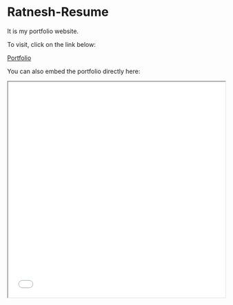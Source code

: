 # Ratnesh-Resume

It is my portfolio website.

To visit, click on the link below:

[Portfolio](https://ratanesh-patil.github.io/Ratnesh-Resume/)

You can also embed the portfolio directly here:

<iframe src="[https://ratanesh-patil.github.io/Ratnesh-Resume/](https://ratanesh-patil.github.io/Ratnesh-Resume/)" width="100%" height="500px"></iframe>

